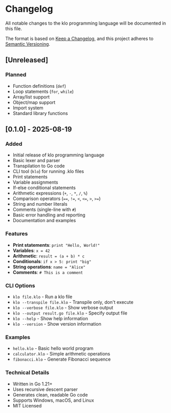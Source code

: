 # Changelog

All notable changes to the klo programming language will be documented in this file.

The format is based on [Keep a Changelog](https://keepachangelog.com/en/1.0.0/),
and this project adheres to [Semantic Versioning](https://semver.org/spec/v2.0.0.html).

## [Unreleased]

### Planned
- Function definitions (`def`)
- Loop statements (`for`, `while`)
- Array/list support
- Object/map support
- Import system
- Standard library functions

## [0.1.0] - 2025-08-19

### Added
- Initial release of klo programming language
- Basic lexer and parser
- Transpilation to Go code
- CLI tool (`klo`) for running .klo files
- Print statements
- Variable assignments
- If-else conditional statements
- Arithmetic expressions (`+`, `-`, `*`, `/`, `%`)
- Comparison operators (`==`, `!=`, `<`, `<=`, `>`, `>=`)
- String and number literals
- Comments (single-line with `#`)
- Basic error handling and reporting
- Documentation and examples

### Features
- **Print statements**: `print "Hello, World!"`
- **Variables**: `x = 42`
- **Arithmetic**: `result = (a + b) * c`
- **Conditionals**: `if x > 5: print "big"`
- **String operations**: `name = "Alice"`
- **Comments**: `# This is a comment`

### CLI Options
- `klo file.klo` - Run a klo file
- `klo --transpile file.klo` - Transpile only, don't execute
- `klo --verbose file.klo` - Show verbose output
- `klo --output result.go file.klo` - Specify output file
- `klo --help` - Show help information
- `klo --version` - Show version information

### Examples
- `hello.klo` - Basic hello world program
- `calculator.klo` - Simple arithmetic operations
- `fibonacci.klo` - Generate Fibonacci sequence

### Technical Details
- Written in Go 1.21+
- Uses recursive descent parser
- Generates clean, readable Go code
- Supports Windows, macOS, and Linux
- MIT Licensed
